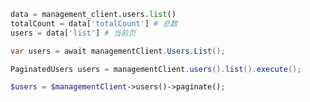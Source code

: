 ```python
data = management_client.users.list()
totalCount = data['totalCount'] # 总数
users = data['list'] # 当前页
```

```csharp
var users = await managementClient.Users.List();
```

```java
PaginatedUsers users = managementClient.users().list().execute();
```

```php
$users = $managementClient->users()->paginate();
```
